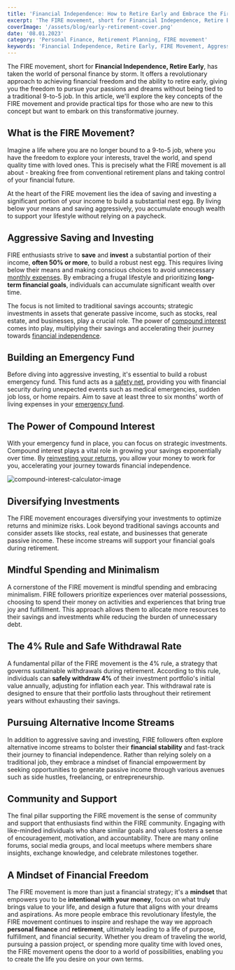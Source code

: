 ```yaml
---
title: 'Financial Independence: How to Retire Early and Embrace the Fire Movement'
excerpt: 'The FIRE movement, short for Financial Independence, Retire Early, is a revolutionary approach to personal finance that aims to liberate individuals from the traditional notion of working for decades until retirement. By saving and investing aggressively, embracing mindful spending and minimalism, and leveraging tax-advantaged accounts, individuals can achieve financial independence and retire early to pursue their passions and dreams. The 4% rule governs sustainable withdrawals during retirement, ensuring a secure financial future. Pursuing alternative income streams and being part of a supportive community further empowers individuals on their path to financial freedom and a purposeful life.'
coverImage: '/assets/blog/early-retirement-cover.png'
date: '08.01.2023'
category: 'Personal Finance, Retirement Planning, FIRE movement'
keywords: 'Financial Independence, Retire Early, FIRE Movement, Aggressive Saving, Compound Interest, Tax-Advantaged Accounts, Mindful Spending, Minimalism, 4% Rule, Safe Withdrawal Rate, Alternative Income Streams, Community Support, Financial Freedom'
---
```


The FIRE movement, short for **Financial Independence, Retire Early**, has taken the world of personal finance by storm. It offers a revolutionary approach to achieving financial freedom and the ability to retire early, giving you the freedom to pursue your passions and dreams without being tied to a traditional 9-to-5 job. In this article, we'll explore the key concepts of the FIRE movement and provide practical tips for those who are new to this concept but want to embark on this transformative journey.

## What is the FIRE Movement?
Imagine a life where you are no longer bound to a 9-to-5 job, where you have the freedom to explore your interests, travel the world, and spend quality time with loved ones. This is precisely what the FIRE movement is all about - breaking free from conventional retirement plans and taking control of your financial future.

At the heart of the FIRE movement lies the idea of saving and investing a significant portion of your income to build a substantial nest egg. By living below your means and saving aggressively, you accumulate enough wealth to support your lifestyle without relying on a paycheck.

## Aggressive Saving and Investing
FIRE enthusiasts strive to **save** and **invest** a substantial portion of their income, **often 50% or more**, to build a robust nest egg. This requires living below their means and making conscious choices to avoid unnecessary [monthly expenses](/tracking-your-monthly-expenses). By embracing a frugal lifestyle and prioritizing **long-term financial goals**, individuals can accumulate significant wealth over time.

The focus is not limited to traditional savings accounts; strategic investments in assets that generate passive income, such as stocks, real estate, and businesses, play a crucial role. The power of [compound interest](/10-must-know-personal-finance-basics-for-financial-success/#compound-interest) comes into play, multiplying their savings and accelerating their journey towards [financial independence](/how-to-achieve-financial-independence-your-guide-to-financial-freedom).

## Building an Emergency Fund
Before diving into aggressive investing, it's essential to build a robust emergency fund. This fund acts as a [safety net](/prepare-for-the-unexpected-the-value-of-building-an-emergency-fund), providing you with financial security during unexpected events such as medical emergencies, sudden job loss, or home repairs. Aim to save at least three to six months' worth of living expenses in your [emergency fund](/prepare-for-the-unexpected-the-value-of-building-an-emergency-fund).

## The Power of Compound Interest
With your emergency fund in place, you can focus on strategic investments. Compound interest plays a vital role in growing your savings exponentially over time. By [reinvesting your returns](/10-must-know-personal-finance-basics-for-financial-success/#compound-interest), you allow your money to work for you, accelerating your journey towards financial independence.

![compound-interest-calculator-image](/assets/blog/compound-interest.png)

## Diversifying Investments
The FIRE movement encourages diversifying your investments to optimize returns and minimize risks. Look beyond traditional savings accounts and consider assets like stocks, real estate, and businesses that generate passive income. These income streams will support your financial goals during retirement.

## Mindful Spending and Minimalism
A cornerstone of the FIRE movement is mindful spending and embracing minimalism. FIRE followers prioritize experiences over material possessions, choosing to spend their money on activities and experiences that bring true joy and fulfillment. This approach allows them to allocate more resources to their savings and investments while reducing the burden of unnecessary debt.

## The 4% Rule and Safe Withdrawal Rate
A fundamental pillar of the FIRE movement is the 4% rule, a strategy that governs sustainable withdrawals during retirement. According to this rule, individuals can **safely withdraw 4%** of their investment portfolio's initial value annually, adjusting for inflation each year. This withdrawal rate is designed to ensure that their portfolio lasts throughout their retirement years without exhausting their savings.

## Pursuing Alternative Income Streams
In addition to aggressive saving and investing, FIRE followers often explore alternative income streams to bolster their **financial stability** and fast-track their journey to financial independence. Rather than relying solely on a traditional job, they embrace a mindset of financial empowerment by seeking opportunities to generate passive income through various avenues such as side hustles, freelancing, or entrepreneurship.

## Community and Support
The final pillar supporting the FIRE movement is the sense of community and support that enthusiasts find within the FIRE community. Engaging with like-minded individuals who share similar goals and values fosters a sense of encouragement, motivation, and accountability. There are many online forums, social media groups, and local meetups where members share insights, exchange knowledge, and celebrate milestones together.

## A Mindset of Financial Freedom
The FIRE movement is more than just a financial strategy; it's a **mindset** that empowers you to be **intentional with your money**, focus on what truly brings value to your life, and design a future that aligns with your dreams and aspirations. As more people embrace this revolutionary lifestyle, the FIRE movement continues to inspire and reshape the way we approach **personal finance** and **retirement**, ultimately leading to a life of purpose, fulfillment, and financial security. Whether you dream of traveling the world, pursuing a passion project, or spending more quality time with loved ones, the FIRE movement opens the door to a world of possibilities, enabling you to create the life you desire on your own terms.